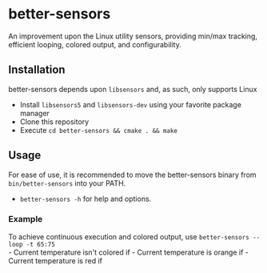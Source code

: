 # better-sensors
An improvement upon the Linux utility sensors, providing min/max tracking, efficient looping, colored output, and configurability.

## Installation
  better-sensors depends upon `libsensors` and, as such, only supports Linux
  - Install `libsensors5` and `libsensors-dev` using your favorite package manager
  - Clone this repository
  - Execute `cd better-sensors && cmake . && make`
    
## Usage
  For ease of use, it is recommended to move the better-sensors binary from `bin/better-sensors` into your PATH.
  - `better-sensors -h` for help and options.
  
  ### Example
  To achieve continuous execution and colored output, use `better-sensors --loop -t 65:75`  
    - Current temperature isn't colored if
    - Current temperature is orange if
    - Current temperature is red if 
